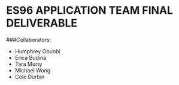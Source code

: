 # ES96 APPLICATION TEAM FINAL DELIVERABLE

###Collaborators:
- Humphrey Obuobi
- Erica Budina 
- Tara Murty
- Michael Wong
- Cole Durbin
